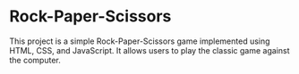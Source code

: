 # Rock-Paper-Scissors
This project is a simple Rock-Paper-Scissors game implemented using HTML, CSS, and JavaScript. It allows users to play the classic game against the computer.
